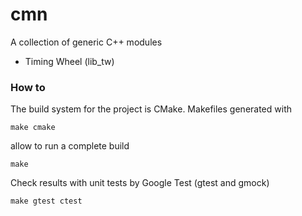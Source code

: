 # cmn
A collection of generic C++ modules
- Timing Wheel (lib_tw)

### How to
The build system for the project is CMake. Makefiles generated with
<pre><code>make cmake
</code></pre>
allow to run a complete build
<pre><code>make
</code></pre>
Check results with unit tests by Google Test (gtest and gmock)
<pre><code>make gtest ctest
</code></pre>
